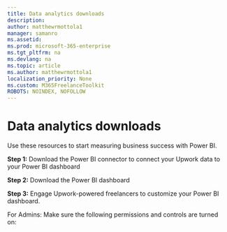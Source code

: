 ```yaml
---
title: Data analytics downloads 
description:  
author: matthewrmottola1
manager: samanro
ms.assetid: 
ms.prod: microsoft-365-enterprise
ms.tgt_pltfrm: na
ms.devlang: na
ms.topic: article
ms.author: matthewrmottola1
localization_priority: None 
ms.custom: M365FreelanceToolkit
ROBOTS: NOINDEX, NOFOLLOW
---
```

Data analytics downloads
=========================================

Use these resources to start measuring business success with Power BI.

**Step 1:** Download the Power BI connector to connect your Upwork data to your Power BI dashboard

**Step 2:** Download the Power BI dashboard

**Step 3:** Engage Upwork-powered freelancers to customize your Power BI dashboard. 

For Admins: Make sure the following permissions and controls are turned on: 